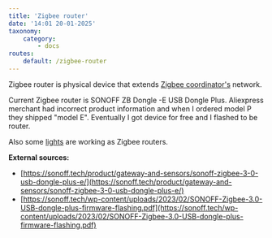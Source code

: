 ```yaml
---
title: 'Zigbee router'
date: '14:01 20-01-2025'
taxonomy:
    category:
        - docs
routes:
    default: /zigbee-router
---
```


Zigbee router is physical device that extends [Zigbee coordinator's](/zigbee-coordinator) network.

Current Zigbee router is SONOFF ZB Dongle -E USB Dongle Plus. Aliexpress merchant had incorrect product information and when I ordered model P they shipped "model E". Eventually I got device for free and I flashed to be router.

Also some [lights](/lights) are working as Zigbee routers.

**External sources:**
* [https://sonoff.tech/product/gateway-and-sensors/sonoff-zigbee-3-0-usb-dongle-plus-e/](https://sonoff.tech/product/gateway-and-sensors/sonoff-zigbee-3-0-usb-dongle-plus-e/)
* [https://sonoff.tech/wp-content/uploads/2023/02/SONOFF-Zigbee-3.0-USB-dongle-plus-firmware-flashing.pdf](https://sonoff.tech/wp-content/uploads/2023/02/SONOFF-Zigbee-3.0-USB-dongle-plus-firmware-flashing.pdf)